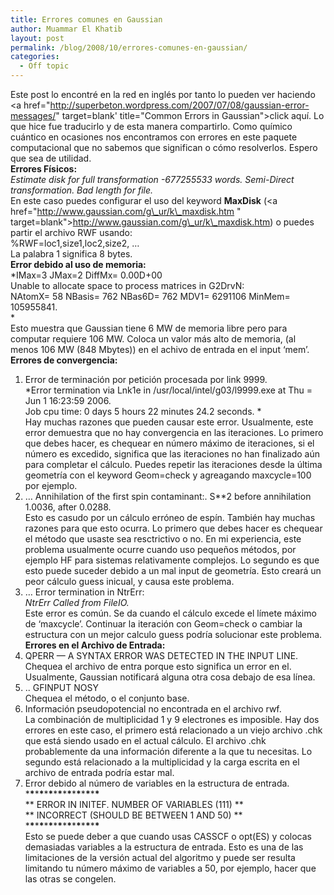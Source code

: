 ```yaml
---
title: Errores comunes en Gaussian
author: Muammar El Khatib
layout: post
permalink: /blog/2008/10/errores-comunes-en-gaussian/
categories:
  - Off topic
---
```

Este post lo encontré en la red en inglés por tanto lo pueden ver haciendo <a href="http://superbeton.wordpress.com/2007/07/08/gaussian-error-messages/" target=blank' title="Common Errors in Gaussian">click aquí.</a> Lo que hice fue traducirlo y de esta manera compartirlo. Como químico cuántico en ocasiones nos encontramos con errores en este paquete computacional que no sabemos que significan o cómo resolverlos. Espero que sea de utilidad.  
**Errores Físicos:**  
*Estimate disk for full transformation -677255533 words. Semi-Direct transformation. Bad length for file.*  
En este caso puedes configurar el uso del keyword **MaxDisk** (<a href="http://www.gaussian.com/g\_ur/k\_maxdisk.htm " target=blank">http://www.gaussian.com/g\_ur/k\_maxdisk.htm</a>) o puedes partir el archivo RWF usando:  
%RWF=loc1,size1,loc2,size2, …  
La palabra 1 significa 8 bytes.  
**Error debido al uso de memoria:**  
*IMax=3 JMax=2 DiffMx= 0.00D+00  
Unable to allocate space to process matrices in G2DrvN:  
NAtomX= 58 NBasis= 762 NBas6D= 762 MDV1= 6291106 MinMem= 105955841.  
*  
Esto muestra que Gaussian tiene 6 MW de memoria libre pero para computar requiere 106 MW. Coloca un valor más alto de memoria, (al menos 106 MW (848 Mbytes)) en el achivo de entrada en el input ‘mem’.  
**Errores de convergencia:**  
1. Error de terminación por petición procesada por link 9999.  
*Error termination via Lnk1e in /usr/local/intel/g03/l9999.exe at Thu =  
Jun 1 16:23:59 2006.  
Job cpu time: 0 days 5 hours 22 minutes 24.2 seconds. *  
Hay muchas razones que pueden causar este error. Usualmente, este error demuestra que no hay convergencia en las iteraciones. Lo primero que debes hacer, es chequear en número máximo de iteraciones, si el número es excedido, significa que las iteraciones no han finalizado aún para completar el cálculo. Puedes repetir las iteraciones desde la última geometría con el keyword Geom=check y agreagando maxcycle=100 por ejemplo.  
2. … Annihilation of the first spin contaminant:. S**2 before annihilation 1.0036, after 0.0288.  
Esto es casudo por un cálculo erróneo de espín. También hay muchas razones para que esto ocurra. Lo primero que debes hacer es chequear el método que usaste sea resctrictivo o no. En mi experiencia, este problema usualmente ocurre cuando uso pequeños métodos, por ejemplo HF para sistemas relativamente complejos. Lo segundo es que esto puede suceder debido a un mal input de geometría. Esto creará un peor cálculo guess inicual, y causa este problema.  
3. … Error termination in NtrErr:  
*NtrErr Called from FileIO.*  
Este error es común. Se da cuando el cálculo excede el límete máximo de ‘maxcycle’. Continuar la iteración con Geom=check o cambiar la estructura con un mejor calculo guess podría solucionar este problema.  
**Errores en el Archivo de Entrada:**  
1. QPERR — A SYNTAX ERROR WAS DETECTED IN THE INPUT LINE.  
Chequea el archivo de entra porque esto significa un error en el. Usualmente, Gaussian notificará alguna otra cosa debajo de esa línea.  
2. .. GFINPUT NOSY  
Chequea el método, o el conjunto base.  
3. Información pseudopotencial no encontrada en el archivo rwf.  
La combinación de multiplicidad 1 y 9 electrones es imposible. Hay dos errores en este caso, el primero está relacionado a un viejo archivo .chk que está siendo usado en el actual cálculo. El archivo .chk probablemente da una información diferente a la que tu necesitas. Lo segundo está relacionado a la multiplicidad y la carga escrita en el archivo de entrada podría estar mal.  
4. Error debido al número de variables en la estructura de entrada.  
\***\***\***\***\***\***\***\***\***\***\***\***\***\***\***\***  
\*\* ERROR IN INITEF. NUMBER OF VARIABLES (111) \*\*  
\*\* INCORRECT (SHOULD BE BETWEEN 1 AND 50) \*\*  
\***\***\***\***\***\***\***\***\***\***\***\***\***\***\***\***  
Esto se puede deber a que cuando usas CASSCF o opt(ES) y colocas demasiadas variables a la estructura de entrada. Esto es una de las limitaciones de la versión actual del algoritmo y puede ser resulta limitando tu número máximo de variables a 50, por ejemplo, hacer que las otras se congelen.